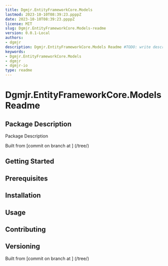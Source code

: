```yaml
---
title: Dgmjr.EntityFrameworkCore.Models
lastmod: 2023-10-10T08:39:23.ppppZ
date: 2023-10-10T08:39:23.ppppZ
license: MIT
slug: Dgmjr.EntityFrameworkCore.Models-readme
version: 0.0.1-Local
authors:
- dgmjr
description: Dgmjr.EntityFrameworkCore.Models Readme #TODO: write description for Dgmjr.EntityFrameworkCore.Models Readme
keywords:
- Dgmjr.EntityFrameworkCore.Models
- dgmjr
- dgmjr-io
type: readme
---
```

# Dgmjr.EntityFrameworkCore.Models Readme
<!-- TODO: Write the contents of the Dgmjr.EntityFrameworkCore.Models Readme file -->
## Package Description
Package Description
      
Built from [commit  on branch  at ]
(/tree/)
## Getting Started
## Prerequisites
## Installation
## Usage
## Contributing
## Versioning
Built from [commit  on branch  at ]
(/tree/)
